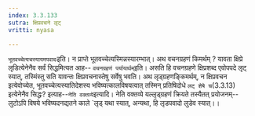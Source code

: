 ```yaml
---
index: 3.3.133
sutra: क्षिप्रवचने लृट्
vritti: nyasa

---
```

`भूतवच्चेत्यचस्यायमपवादः`इति। न प्राप्ते भूतवच्चेत्यस्मिन्नस्यारम्भात्।
अथ वचनग्रहणं किमर्थम् ? यावता क्षिप्रे लृडित्येनेनैव सर्वं सिद्धमित्यत आह-- `वचनग्रहणं पर्यायार्थम्`इति। असति हि वचनग्रहणे क्षिप्रशब्द एवोपपदे लृट् स्यात्, तस्मिंस्तु सति यावन्तः क्षिप्रवचनास्तेषु सर्वेषु भवति। अथ लृड्ग्रहणङ्किमर्थम्, न क्षिप्रवचन इत्येवोच्येत, भूतवच्चेत्यस्यातिदेशस्य भविष्यत्कालविषयत्वात् तस्मिन् प्रतिषिदोधे `लट् शेषे च`(3.3.13) इत्येनेनैव सिद्धः? इत्याह--`नेति वक्तव्ये`इत्यादि। नेति वक्तव्ये यल्लृड्ग्रहणं क्रियते तस्यैतत् प्रयोजनम्-- लुटोऽपि विषये भविष्यदनद्यतने काले `लृड् यथा स्यात्, अन्यथा, हि लृडपवादो लुडेव स्यात्।।